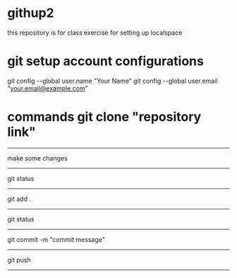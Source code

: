 # githup2
this repository is for class exercise for setting up localspace

# git setup account configurations
 git config --global user.name "Your Name" git config --global user.email "your.email@example.com"

# commands git clone "repository link"


**********************
make some changes
*************************
git status
********************
git add .
**************************
git status
******************************
git commit -m "commit message"
******************************
git push
****************************

